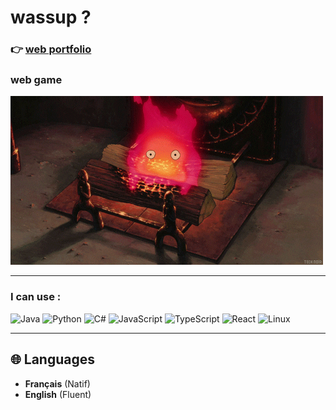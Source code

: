 <div align="left">
  <h1>wassup ?</h1>
  <h3>👉 <a href="https://manacgrace.github.io/manacGrace" target="_blank">web portfolio</a></h3>
  <h3 🎮 <a href="https://manacgrace.github.io/STARDESTROYER-UNITY-2D-WEB" target="_blank">web game</a></h3>
  <img src="calcifer.gif" width="auto">
</div>

---

### **I can use :**
![Java](https://img.shields.io/badge/Java-ED8B00?style=for-the-badge&logo=java&logoColor=white)
![Python](https://img.shields.io/badge/Python-3776AB?style=for-the-badge&logo=python&logoColor=white)
![C#](https://img.shields.io/badge/C%23-239120?style=for-the-badge&logo=c-sharp&logoColor=white)
![JavaScript](https://img.shields.io/badge/JavaScript-F7DF1E?style=for-the-badge&logo=javascript&logoColor=black)
![TypeScript](https://img.shields.io/badge/TypeScript-007ACC?style=for-the-badge&logo=typescript&logoColor=white)
![React](https://img.shields.io/badge/React-20232A?style=for-the-badge&logo=react&logoColor=61DAFB)
![Linux](https://img.shields.io/badge/Linux-d9d9d9?style=for-the-badge&logo=Linux&logoColor=black)

---

## 🌐 Languages

- **Français** (Natif)
- **English** (Fluent)
